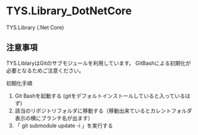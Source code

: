 # TYS.Library_DotNetCore
TYS.Library (.Net Core)

## 注意事項
TYS.LiblaryはGitのサブモジュールを利用しています。
GitBashによる初期化が必要となるためご注意ください。

初期化手順
1. Git Bashを起動する (gitをデフォルトインストールしていると入っているはず)
2. 該当のリポジトリフォルダに移動する（移動出来ているとカレントフォルダ表示の横にブランチ名が出ます）
3. 「 git submodule update -i 」を実行する
